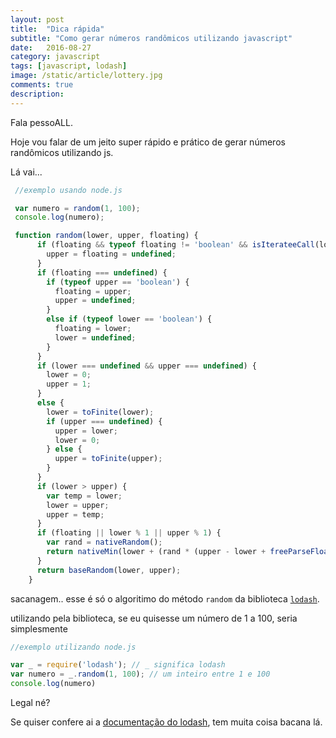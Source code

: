 ```yaml
---
layout: post
title:  "Dica rápida"
subtitle: "Como gerar números randômicos utilizando javascript"
date:   2016-08-27
category: javascript
tags: [javascript, lodash]
image: /static/article/lottery.jpg
comments: true
description:
---
```


Fala pessoALL.

Hoje vou falar de um jeito super rápido e prático de gerar números randômicos utilizando js.

Lá vai...

```javascript
 //exemplo usando node.js

 var numero = random(1, 100);
 console.log(numero);

 function random(lower, upper, floating) {
      if (floating && typeof floating != 'boolean' && isIterateeCall(lower, upper, floating)) {
        upper = floating = undefined;
      }
      if (floating === undefined) {
        if (typeof upper == 'boolean') {
          floating = upper;
          upper = undefined;
        }
        else if (typeof lower == 'boolean') {
          floating = lower;
          lower = undefined;
        }
      }
      if (lower === undefined && upper === undefined) {
        lower = 0;
        upper = 1;
      }
      else {
        lower = toFinite(lower);
        if (upper === undefined) {
          upper = lower;
          lower = 0;
        } else {
          upper = toFinite(upper);
        }
      }
      if (lower > upper) {
        var temp = lower;
        lower = upper;
        upper = temp;
      }
      if (floating || lower % 1 || upper % 1) {
        var rand = nativeRandom();
        return nativeMin(lower + (rand * (upper - lower + freeParseFloat('1e-' + ((rand + '').length - 1)))), upper);
      }
      return baseRandom(lower, upper);
    }
```

sacanagem.. esse é só o algoritimo do método `random` da biblioteca [`lodash`](https://lodash.com/docs).

utilizando pela biblioteca, se eu quisesse um número de 1 a 100, seria simplesmente

```js
//exemplo utilizando node.js

var _ = require('lodash'); // _ significa lodash
var numero = _.random(1, 100); // um inteiro entre 1 e 100
console.log(numero)    
```

Legal né?

Se quiser confere ai a [documentação do lodash](https://lodash.com/docs), tem muita coisa bacana lá.